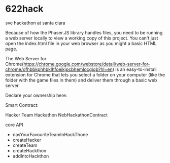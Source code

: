 # 622hack
sve hackathon at santa clara

Because of how the Phaser.JS library handles files, you need to be running a web server locally to view a working copy of this project. You can't just open the index.html file in your web browser as you might a basic HTML page. 

The Web Server for Chrome(https://chrome.google.com/webstore/detail/web-server-for-chrome/ofhbbkphhbklhfoeikjpcbhemlocgigb?hl=en) is an easy-to-install extension for Chrome that lets you select a folder on your computer (like the folder with the game files in them) and deliver them through a basic web server.


Declare your ownership here:

Smart Contract:

Hacker 
Team
Hackathon
NebHackathonContract

core API
- nasYourFavouriteTeamInHackThone
- createHacker
- createTeam
- createHackthon
- addIntoHackthon



